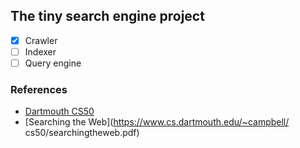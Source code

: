 ## The tiny search engine project
* [x] Crawler
* [ ] Indexer
* [ ] Query engine

### References
* [Dartmouth CS50](https://www.cs.dartmouth.edu/~campbell/cs50/)
* [Searching the Web](https://www.cs.dartmouth.edu/~campbell/
cs50/searchingtheweb.pdf)
